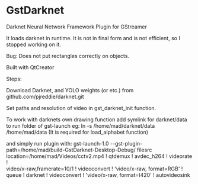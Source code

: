 # GstDarknet

Darknet Neural Network Framework Plugin for GStreamer

It loads darknet in runtime. It is not in final form and is not efficient, so I stopped working on it.

Bug: Does not put rectangles correctly on objects.

Built with QtCreator

Steps:

Download Darknet, and YOLO weights (or etc.) from github.com/pjreddie/darknet.git

Set paths and resolution of video in gst_darknet_init function.

To work with darknets own drawing function add symlink for darknet/data to run folder of gst-launch
eg: ln -s /home/mad/darknet/data /home/mad/data
(It is required for load_alphabet function)

and simply run plugin with:
gst-launch-1.0 --gst-plugin-path=/home/mad/build-GstDarknet-Desktop-Debug/ filesrc location=/home/mad/Videos/cctv2.mp4 ! qtdemux ! avdec_h264 ! videorate ! \
 video/x-raw,framerate=10/1 ! videoconvert ! 'video/x-raw, format=RGB' ! queue ! darknet ! videoconvert ! 'video/x-raw, format=I420' ! autovideosink
